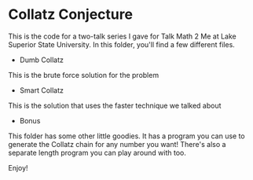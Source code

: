 # Collatz Conjecture

This is the code for a two-talk series I gave for Talk Math 2 Me at Lake Superior State University. In this folder, you'll find a few different files.

- Dumb Collatz

This is the brute force solution for the problem

- Smart Collatz

This is the solution that uses the faster technique we talked about

- Bonus

This folder has some other little goodies. It has a program you can use to generate the Collatz chain for any number you want! There's also a separate length program you can play around with too.

Enjoy!
